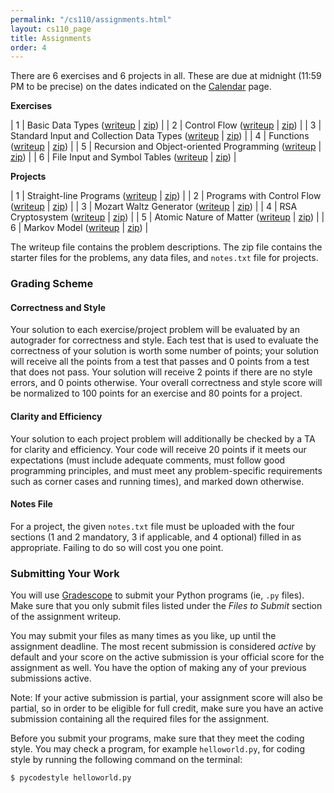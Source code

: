 ```yaml
---
permalink: "/cs110/assignments.html"
layout: cs110_page
title: Assignments
order: 4
---
```


There are 6 exercises and 6 projects in all. These are due at midnight (11:59 PM to be precise) on the dates indicated on the [Calendar](calendar.html) page.

**Exercises**

| 1 | Basic Data Types ([writeup](https://www.cs.umb.edu/~siyer/teaching/cs110/exercise1.pdf) \| [zip](https://www.cs.umb.edu/~siyer/teaching/cs110/exercise1.zip)) |
| 2 | Control Flow ([writeup](https://www.cs.umb.edu/~siyer/teaching/cs110/exercise2.pdf) \| [zip](https://www.cs.umb.edu/~siyer/teaching/cs110/exercise2.zip)) |
| 3 | Standard Input and Collection Data Types ([writeup](https://www.cs.umb.edu/~siyer/teaching/cs110/exercise3.pdf) \| [zip](https://www.cs.umb.edu/~siyer/teaching/cs110/exercise3.zip)) |
| 4 | Functions ([writeup](https://www.cs.umb.edu/~siyer/teaching/cs110/exercise4.pdf) \| [zip](https://www.cs.umb.edu/~siyer/teaching/cs110/exercise4.zip)) |
| 5 | Recursion and Object-oriented Programming  ([writeup](https://www.cs.umb.edu/~siyer/teaching/cs110/exercise5.pdf) \| [zip](https://www.cs.umb.edu/~siyer/teaching/cs110/exercise5.zip)) |
| 6 | File Input and Symbol Tables ([writeup](https://www.cs.umb.edu/~siyer/teaching/cs110/exercise6.pdf) \| [zip](https://www.cs.umb.edu/~siyer/teaching/cs110/exercise6.zip)) |

**Projects**

| 1 | Straight-line Programs ([writeup](https://www.cs.umb.edu/~siyer/teaching/cs110/project1.pdf) \| [zip](https://www.cs.umb.edu/~siyer/teaching/cs110/project1.zip)) |
| 2 | Programs with Control Flow ([writeup](https://www.cs.umb.edu/~siyer/teaching/cs110/project2.pdf) \| [zip](https://www.cs.umb.edu/~siyer/teaching/cs110/project2.zip)) |
| 3 | Mozart Waltz Generator ([writeup](https://www.cs.umb.edu/~siyer/teaching/cs110/project3.pdf) \| [zip](https://www.cs.umb.edu/~siyer/teaching/cs110/project3.zip)) |
| 4 | RSA Cryptosystem ([writeup](https://www.cs.umb.edu/~siyer/teaching/cs110/project4.pdf) \| [zip](https://www.cs.umb.edu/~siyer/teaching/cs110/project4.zip)) |
| 5 | Atomic Nature of Matter ([writeup](https://www.cs.umb.edu/~siyer/teaching/cs110/project5.pdf) \| [zip](https://www.cs.umb.edu/~siyer/teaching/cs110/project5.zip)) |
| 6 | Markov Model ([writeup](https://www.cs.umb.edu/~siyer/teaching/cs110/project5.pdf) \| [zip](https://www.cs.umb.edu/~siyer/teaching/cs110/project5.zip)) |

The writeup file contains the problem descriptions. The zip file contains the starter files for the problems, any data files, and `notes.txt` file for projects.

### Grading Scheme

#### Correctness and Style

Your solution to each exercise/project problem will be evaluated by an autograder for correctness and style. Each test that is used to evaluate the correctness of your solution is worth some number of points; your solution will receive all the points from a test that passes and 0 points from a test that does not pass. Your solution will receive 2 points if there are no style errors, and 0 points otherwise. Your overall correctness and style score will be normalized to 100 points for an exercise and 80 points for a project.

#### Clarity and Efficiency

Your solution to each project problem will additionally be checked by a TA for clarity and efficiency. Your code will receive 20 points if it meets our expectations (must include adequate comments, must follow good programming principles, and must meet any problem-specific requirements such as corner cases and running times), and marked down otherwise.

#### Notes File

For a project, the given `notes.txt` file must be uploaded with the four sections (1 and 2 mandatory, 3 if applicable, and 4 optional) filled in as appropriate. Failing to do so will cost you one point.

### Submitting Your Work

You will use [Gradescope](https://gradescope.com/) to submit your Python programs (ie, `.py` files). Make sure that you only submit files listed under the *Files to Submit* section of the assignment writeup.

You may submit your files as many times as you like, up until the assignment deadline. The most recent submission is considered *active* by default and your score on the active submission is your official score for the assignment as well. You have the option of making any of your previous submissions active.

Note: If your active submission is partial, your assignment score will also be partial, so in order to be eligible for full credit, make sure you have an active submission containing all the required files for the assignment. 

Before you submit your programs, make sure that they meet the coding style. You may check a program, for example `helloworld.py`, for coding style by running the following command on the terminal:

```
$ pycodestyle helloworld.py
```
